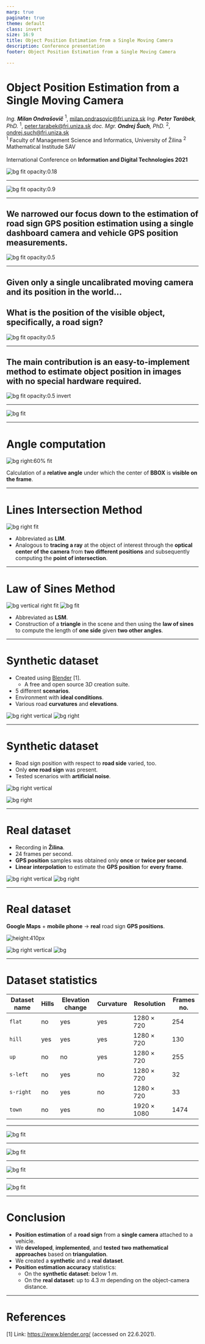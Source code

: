 ```yaml
---
marp: true
paginate: true
theme: default
class: invert
size: 16:9
title: Object Position Estimation from a Single Moving Camera
description: Conference presentation
footer: Object Position Estimation from a Single Moving Camera

---
```

<!--
_header: ''
_footer: ''
_paginate: false
-->

# Object Position Estimation from a Single Moving Camera

*Ing. **Milan Ondrašovič*** $^1$,  milan.ondrasovic@fri.uniza.sk
*Ing. **Peter Tarábek**, PhD.* $^1$, peter.tarabek@fri.uniza.sk
*doc. Mgr. **Ondrej Šuch**, PhD.* $^2$, ondrej.such@fri.uniza.sk
\
$^1$ Faculty of Management Science and Informatics, University of Žilina
$^2$ Mathematical Institude SAV
\
\
International Conference on **Information and Digital Technologies 2021**

![bg fit opacity:0.18](./images/FRI_logo_standalone.jpg)

---
<!--
header: ''
paginate: true
-->

![bg fit opacity:0.9](./images/road_map_with_camera.jpg)

---

## We narrowed our focus down to the estimation of road sign GPS position estimation using a single dashboard camera and vehicle GPS position measurements.

![bg fit opacity:0.5](./images/dashboard_camera.jpg)

---
## Given only a single uncalibrated moving camera and its position in the world...

## What is the position of the visible object, specifically, a road sign?

![bg fit opacity:0.5](./images/zilina_view.jpg)

---

## The main contribution is an easy-to-implement method to estimate object position in images with no special hardware required.

![bg fit opacity:0.5 invert](./images/equation.jpg)

---
<!--
header: Preliminaries
-->
![bg fit](./images/triangle_construction.png)

---
# Angle computation

![bg right:60% fit](./images/angle_calc.png)

Calculation of a **relative angle** under which the center of **BBOX** is **visible on the frame**.

---
<!--
header: Methodology
_class: ''
-->
# Lines Intersection Method

![bg right fit](./images/lines_intersection.png)

* Abbreviated as **LIM**.
* Analogous to **tracing a ray** at the object of interest through the **optical center of the camera** from **two different positions** and subsequently computing the **point of intersection**.

---
<!--
_class: ''
-->

# Law of Sines Method

![bg vertical right fit](./images/law_of_sines_01.png)
![bg fit](./images/law_of_sines_02.png)

* Abbreviated as **LSM**.
* Construction of a **triangle** in the scene and then using the **law of sines** to compute the length of **one side** given **two other angles**.

---
<!--
header: Dataset creation
-->
# Synthetic dataset

* Created using [Blender](https://www.blender.org/) [1].
  * A free and open source $3D$ creation suite.
* $5$ different **scenarios**.
* Environment with **ideal conditions**.
* Various road **curvatures** and **elevations**.

![bg right vertical](./images/sd_sample_flat.jpg)
![bg right](./images/sd_sample_hill.jpg)

---
# Synthetic dataset

* Road sign position with respect to **road side** varied, too.
* Only **one road sign** was present.
* Tested scenarios with **artificial noise**.

![bg right vertical](./images/sd_sample_s-left.jpg)

![bg right](./images/sd_sample_s-right.jpg)

---
# Real dataset

* Recording in **Žilina**.
* $24$ frames per second.
* **GPS position** samples was obtained only **once** or **twice per second**.
* **Linear interpolation** to estimate the **GPS position** for **every frame**.

![bg right vertical](./images/rd_sample_zilina_02.jpg)
![bg right](./images/rd_sample_zilina_01.jpg)

---
# Real dataset

**Google Maps** $+$ **mobile phone** $\to$ **real** road sign **GPS positions**.

![height:410px](./images/google_maps_gps.png)

![bg right vertical](./images/google_maps_view.png)
![bg](./images/mobile_phone_GPS.jpg)

---
# Dataset statistics

| Dataset name       | Hills | Elevation change | Curvature | Resolution         | Frames no. |
| ------------------ | ----- | ---------------- | --------- | ------------------ | ---------- |
| $\texttt{flat}$    | no    | yes              | yes       | $1280 \times 720$  | $254$      |
| $\texttt{hill}$    | yes   | yes              | yes       | $1280 \times 720$  | $130$      |
| $\texttt{up}$      | no    | no               | yes       | $1280 \times 720$  | $255$      |
| $\texttt{s-left}$  | no    | yes              | no        | $1280 \times 720$  | $32$       |
| $\texttt{s-right}$ | no    | yes              | no        | $1280 \times 720$  | $33$       |
| $\texttt{town}$    | no    | yes              | no        | $1920 \times 1080$ | $1474$     |

---
<!--
header: Experiments
_class: ''
-->
![bg fit](./images/position_estimates_hill.png)

---
<!--
_class: ''
-->

![bg fit](./images/mean_pos_estimation_accuracy.png)

---
<!--
_class: ''
-->

![bg fit](./images/stdev_pos_estimation_accuracy.png)

---
<!--
_class: ''
-->

![bg fit](./images/dist_influence_real.png)

---
<!--
header: Contribution
-->
# Conclusion

* **Position estimation** of a **road sign** from a **single camera** attached to a vehicle.
* We **developed**, **implemented**, and **tested** **two mathematical approaches** based on **triangulation**.
* We created a **synthetic** and a **real dataset**.
* **Position estimation accuracy** statistics:
  * On the **synthetic dataset**: below $1~m$.
  * On the **real dataset**: up to $4.3~m$ depending on the object-camera distance.


---
<!--
header: ''
-->
# References

[1] Link: https://www.blender.org/ (accessed on 22.6.2021).